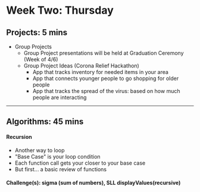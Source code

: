 # Week Two: Thursday
## Projects: 5 mins
- Group Projects
    - Group Project presentations will be held at Graduation Ceremony (Week of 4/6)
    - Group Project Ideas (Corona Relief Hackathon)
        - App that tracks inventory for needed items in your area
        - App that connects younger people to go shopping for older people
        - App that tracks the spread of the virus: based on how much people are interacting
    
---
## Algorithms: 45 mins
#### Recursion
- Another way to loop
- "Base Case" is your loop condition
- Each function call gets your closer to your base case
- But first... a basic review of functions
#### Challenge(s): sigma (sum of numbers), SLL displayValues(recursive)